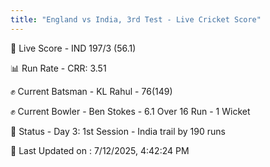 ```yaml
---
title: "England vs India, 3rd Test - Live Cricket Score"
---
```


🔴 Live Score - IND 197/3 (56.1)  

📊 Run Rate - CRR: 3.51  

✊ Current Batsman - KL Rahul - 76(149)  

✊ Current Bowler - Ben Stokes - 6.1 Over 16 Run - 1 Wicket  

📑 Status - Day 3: 1st Session - India trail by 190 runs

📝 Last Updated on : 7/12/2025, 4:42:24 PM  

